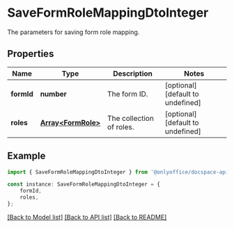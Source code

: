 # SaveFormRoleMappingDtoInteger

The parameters for saving form role mapping.

## Properties

Name | Type | Description | Notes
------------ | ------------- | ------------- | -------------
**formId** | **number** | The form ID. | [optional] [default to undefined]
**roles** | [**Array&lt;FormRole&gt;**](FormRole.md) | The collection of roles. | [optional] [default to undefined]

## Example

```typescript
import { SaveFormRoleMappingDtoInteger } from '@onlyoffice/docspace-api-typescript';

const instance: SaveFormRoleMappingDtoInteger = {
    formId,
    roles,
};
```

[[Back to Model list]](../README.md#documentation-for-models) [[Back to API list]](../README.md#documentation-for-api-endpoints) [[Back to README]](../README.md)
